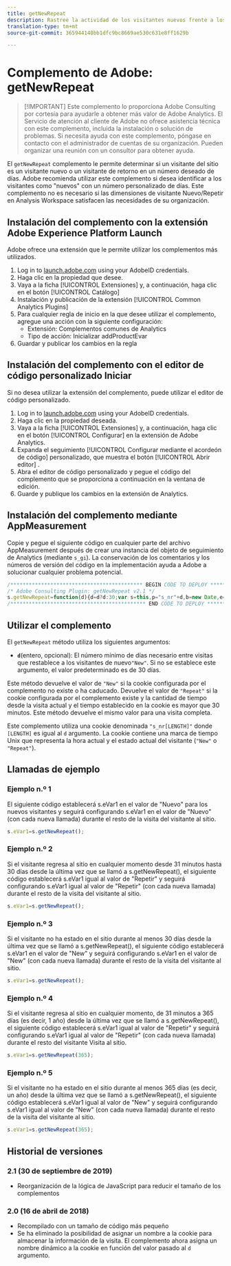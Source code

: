 ```yaml
---
title: getNewRepeat
description: Rastree la actividad de los visitantes nuevos frente a los que repiten.
translation-type: tm+mt
source-git-commit: 365944140bb1dfc9bc8669ae530c631e8ff1629b

---
```



# Complemento de Adobe: getNewRepeat

> [!IMPORTANT] Este complemento lo proporciona Adobe Consulting por cortesía para ayudarle a obtener más valor de Adobe Analytics. El Servicio de atención al cliente de Adobe no ofrece asistencia técnica con este complemento, incluida la instalación o solución de problemas. Si necesita ayuda con este complemento, póngase en contacto con el administrador de cuentas de su organización. Pueden organizar una reunión con un consultor para obtener ayuda.

El `getNewRepeat` complemento le permite determinar si un visitante del sitio es un visitante nuevo o un visitante de retorno en un número deseado de días. Adobe recomienda utilizar este complemento si desea identificar a los visitantes como &quot;nuevos&quot; con un número personalizado de días. Este complemento no es necesario si las dimensiones de visitante Nuevo/Repetir en Analysis Workspace satisfacen las necesidades de su organización.

## Instalación del complemento con la extensión Adobe Experience Platform Launch

Adobe ofrece una extensión que le permite utilizar los complementos más utilizados.

1. Log in to [launch.adobe.com](https://launch.adobe.com) using your AdobeID credentials.
1. Haga clic en la propiedad que desee.
1. Vaya a la ficha [!UICONTROL Extensiones] y, a continuación, haga clic en el botón [!UICONTROL Catálogo]
1. Instalación y publicación de la extensión [!UICONTROL Common Analytics Plugins]
1. Para cualquier regla de inicio en la que desee utilizar el complemento, agregue una acción con la siguiente configuración:
   * Extensión: Complementos comunes de Analytics
   * Tipo de acción: Inicializar addProductEvar
1. Guardar y publicar los cambios en la regla

## Instalación del complemento con el editor de código personalizado Iniciar

Si no desea utilizar la extensión del complemento, puede utilizar el editor de código personalizado.

1. Log in to [launch.adobe.com](https://launch.adobe.com) using your AdobeID credentials.
1. Haga clic en la propiedad deseada.
1. Vaya a la ficha [!UICONTROL Extensiones] y, a continuación, haga clic en el botón [!UICONTROL Configurar] en la extensión de Adobe Analytics.
1. Expanda el seguimiento [!UICONTROL Configurar mediante el acordeón de código] personalizado, que muestra el botón [!UICONTROL Abrir editor] .
1. Abra el editor de código personalizado y pegue el código del complemento que se proporciona a continuación en la ventana de edición.
1. Guarde y publique los cambios en la extensión de Analytics.

## Instalación del complemento mediante AppMeasurement

Copie y pegue el siguiente código en cualquier parte del archivo AppMeasurement después de crear una instancia del objeto de seguimiento de Analytics (mediante `s_gi`). La conservación de los comentarios y los números de versión del código en la implementación ayuda a Adobe a solucionar cualquier problema potencial.

```js
/******************************************* BEGIN CODE TO DEPLOY *******************************************/
/* Adobe Consulting Plugin: getNewRepeat v2.1 */
s.getNewRepeat=function(d){d=d?d:30;var s=this,p="s_nr"+d,b=new Date,e=s.c_r(p),f=e.split("-"),c=b.getTime();b.setTime(c+864E5*d); if(""===e||18E4>c-f[0]&&"New"===f[1])return s.c_w(p,c+"-New",b),"New";s.c_w(p,c+"-Repeat",b);return"Repeat"};
/******************************************** END CODE TO DEPLOY ********************************************/
```

## Utilizar el complemento

El `getNewRepeat` método utiliza los siguientes argumentos:

* **`d`**(entero, opcional): El número mínimo de días necesario entre visitas que restablece a los visitantes de nuevo`"New"`. Si no se establece este argumento, el valor predeterminado es de 30 días.

Este método devuelve el valor de `"New"` si la cookie configurada por el complemento no existe o ha caducado. Devuelve el valor de `"Repeat"` si la cookie configurada por el complemento existe y la cantidad de tiempo desde la visita actual y el tiempo establecido en la cookie es mayor que 30 minutos. Este método devuelve el mismo valor para una visita completa.

Este complemento utiliza una cookie denominada `"s_nr[LENGTH]"` donde `[LENGTH]` es igual al `d` argumento. La cookie contiene una marca de tiempo Unix que representa la hora actual y el estado actual del visitante (`"New"` o `"Repeat"`).

## Llamadas de ejemplo

### Ejemplo n.º 1

El siguiente código establecerá s.eVar1 en el valor de &quot;Nuevo&quot; para los nuevos visitantes y seguirá configurando s.eVar1 en el valor de &quot;Nuevo&quot; (con cada nueva llamada) durante el resto de la visita del visitante al sitio.

```js
s.eVar1=s.getNewRepeat();
```

### Ejemplo n.º 2

Si el visitante regresa al sitio en cualquier momento desde 31 minutos hasta 30 días desde la última vez que se llamó a s.getNewRepeat(), el siguiente código establecerá s.eVar1 igual al valor de &quot;Repetir&quot; y seguirá configurando s.eVar1 igual al valor de &quot;Repetir&quot; (con cada nueva llamada) durante el resto de la visita del visitante al sitio.

```js
s.eVar1=s.getNewRepeat();
```

### Ejemplo n.º 3

Si el visitante no ha estado en el sitio durante al menos 30 días desde la última vez que se llamó a s.getNewRepeat(), el siguiente código establecerá s.eVar1 en el valor de &quot;New&quot; y seguirá configurando s.eVar1 en el valor de &quot;New&quot; (con cada nueva llamada) durante el resto de la visita del visitante al sitio.

```js
s.eVar1=s.getNewRepeat();
```

### Ejemplo n.º 4

Si el visitante regresa al sitio en cualquier momento, de 31 minutos a 365 días (es decir, 1 año) desde la última vez que se llamó a s.getNewRepeat(), el siguiente código establecerá s.eVar1 igual al valor de &quot;Repetir&quot; y seguirá configurando s.eVar1 igual al valor de &quot;Repetir&quot; (con cada nueva llamada) durante el resto del visitante Visita al sitio.

```js
s.eVar1=s.getNewRepeat(365);
```

### Ejemplo n.º 5

Si el visitante no ha estado en el sitio durante al menos 365 días (es decir, un año) desde la última vez que se llamó a s.getNewRepeat(), el siguiente código establecerá s.eVar1 igual al valor de &quot;New&quot; y seguirá configurando s.eVar1 igual al valor de &quot;New&quot; (con cada nueva llamada) durante el resto de la visita del visitante al sitio.

```js
s.eVar1=s.getNewRepeat(365);
```

## Historial de versiones

### 2.1 (30 de septiembre de 2019)

* Reorganización de la lógica de JavaScript para reducir el tamaño de los complementos

### 2.0 (16 de abril de 2018)

* Recompilado con un tamaño de código más pequeño
* Se ha eliminado la posibilidad de asignar un nombre a la cookie para almacenar la información de la visita. El complemento ahora asigna un nombre dinámico a la cookie en función del valor pasado al `d` argumento.
